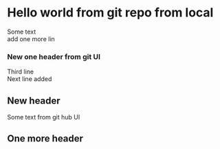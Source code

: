 # Hello world from git repo from local
Some text  
add one more lin  

### New one header from git UI

Third line  
Next line added  
## New header
Some text from git hub UI

## One more header
